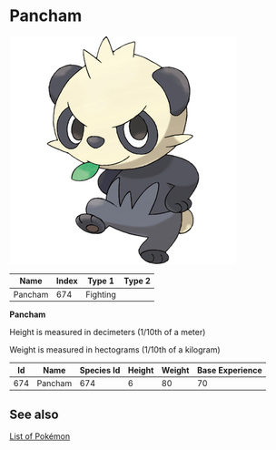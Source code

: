 # Pancham


![Pancham](images/674.png)

| **Name** | **Index** | **Type 1** | **Type 2** |
|----|----|----|----|
| Pancham | 674 | Fighting  |  |

**Pancham** 


Height is measured in decimeters (1/10th of a meter)

Weight is measured in hectograms (1/10th of a kilogram)

| **Id** | **Name** | **Species Id** | **Height** | **Weight** | **Base Experience** |
|--------|----------|----------------|------------|------------|---------------------|
| 674 | Pancham | 674 | 6 | 80 | 70 |


## See also

[List of Pokémon](../pokemon.md)
